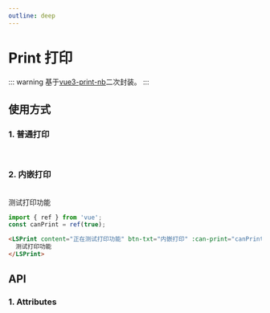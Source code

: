 ```yaml
---
outline: deep
---
```


# Print 打印

::: warning 基于[vue3-print-nb](https://www.npmjs.com/package/vue3-print-nb)二次封装。
:::

## 使用方式

### 1. 普通打印

<br />

<LSPrint content="正在测试打印功能" btn-txt="普通打印" :can-print="canPrint" icon-name="Printer" type="primary" />

### 2. 内嵌打印

<br />

<LSPrint content="正在测试打印功能" btn-txt="内嵌打印" :can-print="canPrint" icon-name="Printer" type="primary">
  测试打印功能
</LSPrint>

```js
import { ref } from 'vue';
const canPrint = ref(true);
```

```html
<LSPrint content="正在测试打印功能" btn-txt="内嵌打印" :can-print="canPrint" icon-name="Printer" type="primary">
  测试打印功能
</LSPrint>
```

## API

### 1. Attributes

<ApiIntro :tableColumn="tableColumn" :tableData="tableData" />

<script setup>
import { tableColumn } from './constant';
import { ref } from 'vue';

const canPrint = ref(true);


const tableData = ref([
  {
    name: 'printObj',
    desc: '打印对象参数配置',
    type: 'object',
    value: '{}'
  }
])
</script>
